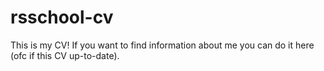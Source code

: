 # rsschool-cv
This is my CV! If you want to find information about me you can do it here (ofc if this CV up-to-date).
